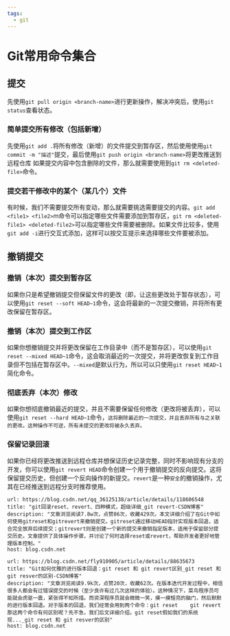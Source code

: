 ```yaml
---
tags:
  - git
---
```

# Git常用命令集合
## 提交
先使用`git pull origin <branch-name>`进行更新操作，解决冲突后，使用`git status`查看状态。
### 简单提交所有修改（包括新增）
先使用`git add .`将所有修改（新增）的文件提交到暂存区，然后使用使用`git commit -m "描述"`提交，最后使用`git push origin <branch-name>`将更改推送到远程仓库
如果提交内容中包含删除的文件，那么就需要使用到`git rm <deleted-file>`命令。
### 提交若干修改中的某个（某几个）文件
有时候，我们不需要提交所有变动，那么就需要挑选需要提交的内容。`git add <file1> <file2>`m命令可以指定哪些文件需要添加到暂存区，`git rm <deleted-file1> <deleted-file2>`可以指定哪些文件需要被删除。如果文件比较多，使用`git add -i`进行交互式添加，这样可以按交互提示来选择哪些文件要被添加。
## 撤销提交
### 撤销（本次）提交到暂存区
如果你只是希望撤销提交但保留文件的更改（即，让这些更改处于暂存状态），可以使用`git reset --soft HEAD~1`命令，这会将最新的一次提交撤销，并将所有更改保留在暂存区。
### 撤销（本次）提交到工作区
如果你想撤销提交并将更改保留在工作目录中（而不是暂存区），可以使用`git reset --mixed HEAD~1`命令，这会取消最近的一次提交，并将更改恢复到工作目录但不包括在暂存区中。`--mixed`是默认行为，所以可以只使用`git reset HEAD~1`简化命令。
### 彻底丢弃（本次）修改
如果你想彻底撤销最近的提交，并且不需要保留任何修改（更改将被丢弃），可以使用`git reset --hard HEAD~1`命令，`这将删除最近的一次提交，并且丢弃所有与之关联的更改。这种操作不可逆，所有未提交的更改将被永久丢弃。`
### 保留记录回滚
如果你已经将更改推送到远程仓库并想保证历史记录完整，同时不影响现有分支的开发，你可以使用`git revert HEAD`命令创建一个用于撤销提交的反向提交。这将保留提交历史，但创建一个反向操作的新提交。`revert`是一种`安全`的撤销操作，尤其在已经推送到远程分支时推荐使用。
```cardlink
url: https://blog.csdn.net/qq_36125138/article/details/118606548
title: "git回滚reset、revert、四种模式，超级详细_git revert-CSDN博客"
description: "文章浏览阅读7.8w次，点赞86次，收藏429次。本文详细介绍了在Git中如何使用gitreset和gitrevert来撤销提交。gitreset通过移动HEAD指针实现版本回退，适合完全放弃后续提交；gitrevert则是创建一个新的提交来撤销指定版本，适用于保留部分提交历史。文章提供了具体操作步骤，并讨论了何时选择reset或revert，帮助开发者更好地管理版本控制。"
host: blog.csdn.net
```

```cardlink
url: https://blog.csdn.net/fly910905/article/details/88635673
title: "Git如何优雅的进行版本回退：git reset 和 git revert区别_git reset 和 git resver的区别-CSDN博客"
description: "文章浏览阅读9.9k次，点赞20次，收藏62次。在版本迭代开发过程中，相信很多人都会有过错误提交的时候（至少良许有过几次这样的体验）。这种情况下，菜鸟程序员可能就会虎驱一震，紧张得不知所措。而资深程序员就会微微一笑，摸一摸锃亮的脑门，然后默默的进行版本回退。对于版本的回退，我们经常会用到两个命令：git reset	git revert那这两个命令有何区别呢？先不急，我们后文详细介绍。git reset假如我们的系统现..._git reset 和 git resver的区别"
host: blog.csdn.net
```
